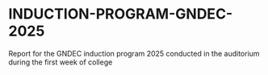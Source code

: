 # INDUCTION-PROGRAM-GNDEC-2025
Report for the GNDEC induction program 2025 conducted in the auditorium during the first week of college 
